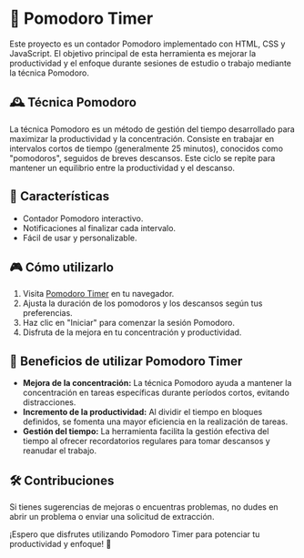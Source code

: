 # 🍅 Pomodoro Timer

Este proyecto es un contador Pomodoro implementado con HTML, CSS y JavaScript. El objetivo principal de esta herramienta es mejorar la productividad y el enfoque durante sesiones de estudio o trabajo mediante la técnica Pomodoro.

## 🕰️ Técnica Pomodoro

La técnica Pomodoro es un método de gestión del tiempo desarrollado para maximizar la productividad y la concentración. Consiste en trabajar en intervalos cortos de tiempo (generalmente 25 minutos), conocidos como "pomodoros", seguidos de breves descansos. Este ciclo se repite para mantener un equilibrio entre la productividad y el descanso.

## 🚀 Características

- Contador Pomodoro interactivo.
- Notificaciones al finalizar cada intervalo.
- Fácil de usar y personalizable.

## 🎮 Cómo utilizarlo

1. Visita [Pomodoro Timer](https://alexcerezo.github.io/pomodoro-timer/) en tu navegador.
2. Ajusta la duración de los pomodoros y los descansos según tus preferencias.
3. Haz clic en "Iniciar" para comenzar la sesión Pomodoro.
4. Disfruta de la mejora en tu concentración y productividad.

## 🌟 Beneficios de utilizar Pomodoro Timer

- **Mejora de la concentración:** La técnica Pomodoro ayuda a mantener la concentración en tareas específicas durante períodos cortos, evitando distracciones.
- **Incremento de la productividad:** Al dividir el tiempo en bloques definidos, se fomenta una mayor eficiencia en la realización de tareas.
- **Gestión del tiempo:** La herramienta facilita la gestión efectiva del tiempo al ofrecer recordatorios regulares para tomar descansos y reanudar el trabajo.

## 🛠️ Contribuciones

Si tienes sugerencias de mejoras o encuentras problemas, no dudes en abrir un problema o enviar una solicitud de extracción.

¡Espero que disfrutes utilizando Pomodoro Timer para potenciar tu productividad y enfoque! 🚀
